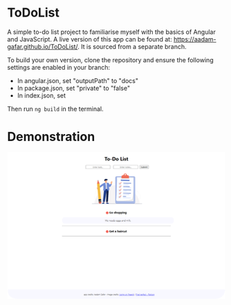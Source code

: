 # ToDoList

A simple to-do list project to familiarise myself with the basics of Angular and JavaScript. A live version of this app can be found at: https://aadam-gafar.github.io/ToDoList/. It is sourced from a separate branch.

To build your own version, clone the repository and ensure the following settings are enabled in your branch:
- In angular.json, set "outputPath" to "docs"
- In package.json, set "private" to "false"
- In index.json, set <base href="/ToDoList">

Then run `ng build` in the terminal.

# Demonstration
![Demo image](/demo.png)